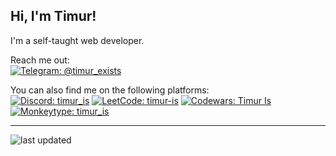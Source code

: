 ## Hi, I'm Timur!

I'm a self-taught web developer.

Reach me out:  
[![Telegram: @timur_exists](https://img.shields.io/badge/%40timur__exists-26A5E4?style=flat&logo=Telegram&label=Telegram&labelColor=white)](https://t.me/timur_exists)

You can also find me on the following platforms:  
[![Discord: timur_is](https://img.shields.io/badge/timur__is-5865F2?style=flat&logo=Discord&label=Discord&labelColor=white)](https://discord.com/users/965926629991919636)
[![LeetCode: timur-is](https://img.shields.io/badge/timur--is-ffa116?style=flat&logo=LeetCode&label=LeetCode&labelColor=white)](https://leetcode.com/u/timur-is/)
[![Codewars: Timur Is](https://img.shields.io/badge/Timur_Is-B1361E?style=flat&logo=Codewars&logoColor=B1361E&label=Codewars&labelColor=white)](https://www.codewars.com/users/Timur%20Is)
[![Monkeytype: timur_is](https://img.shields.io/badge/timur__is-E2B714?style=flat&logo=Monkeytype&logoColor=E2B714&label=Monkeytype&labelColor=323437)](https://monkeytype.com/profile/timur_is)

---

![last updated](https://img.shields.io/github/last-commit/Timur-Is/Timur-Is?style=flat&label=last%20updated)
